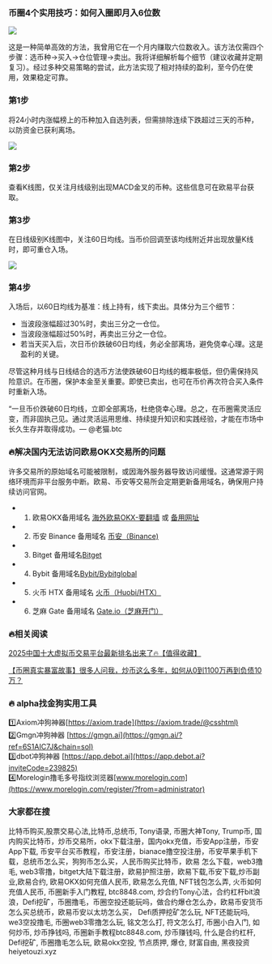 ### 币圈4个实用技巧：如何入圈即月入6位数

[![](https://307e939.webp.li/Snipaste_2025-04-14_16-09-45.png)](https://btc8848.com/top-10-exchanges)

这是一种简单高效的方法，我曾用它在一个月内赚取六位数收入。该方法仅需四个步骤：选币种→买入→仓位管理→卖出。我将详细解析每个细节（建议收藏并定期复习）。经过多种交易策略的尝试，此方法实现了相对持续的盈利，至今仍在使用，效果稳定可靠。

### 第1步
将24小时内涨幅榜上的币种加入自选列表，但需排除连续下跌超过三天的币种，以防资金已获利离场。

[![](https://307e939.webp.li/20250706123809361.png)](https://btc8848.com/top-10-exchanges)

### 第2步
查看K线图，仅关注月线级别出现MACD金叉的币种。这些信息可在欧易平台获取。

### 第3步
在日线级别K线图中，关注60日均线。当币价回调至该均线附近并出现放量K线时，即可重仓入场。

[![](https://307e939.webp.li/20250706123722333.png)](https://btc8848.com/top-10-exchanges)

### 第4步
入场后，以60日均线为基准：线上持有，线下卖出。具体分为三个细节：
- 当波段涨幅超过30%时，卖出三分之一仓位。
- 当波段涨幅超过50%时，再卖出三分之一仓位。
- 若当天买入后，次日币价跌破60日均线，务必全部离场，避免侥幸心理。这是盈利的关键。

尽管这种月线与日线结合的选币方法使跌破60日均线的概率极低，但仍需保持风险意识。在币圈，保护本金至关重要。即使已卖出，也可在币价再次符合买入条件时重新入场。

“一旦币价跌破60日均线，立即全部离场，杜绝侥幸心理。总之，在币圈需灵活应变，而非固执己见。通过灵活运用思维、持续提升知识和实践经验，才能在市场中长久生存并取得成功。— @老猫.btc

### 🔥解决国内无法访问欧易OKX交易所的问题
许多交易所的原始域名可能被限制，或因海外服务器导致访问缓慢。这通常源于网络环境而非平台服务中断。欧易、币安等交易所会定期更新备用域名，确保用户持续访问官网。

- 1. 欧易OKX备用域名 [海外欧易OKX-要翻墙](https://www.okx.com/zh-hans/join/18639032) 或 [备用网址](https://www.chouyi.world/zh-hans/join/18639032) 
- 2. 币安 Binance 备用域名 [币安（Binance)](https://accounts.binance.com/zh-CN/register?ref=36457687)
- 3. Bitget 备用域名[Bitget](https://www.bitget.com/zh-CN/referral/register?from=referral&clacCode=VRNEYUTR)
- 4. Bybit 备用域名[Bybit/Bybitglobal](https://www.bybitglobal.com/zh-MY/invite/?ref=VMKORMM)
- 5. 火币 HTX 备用域名 [火币（Huobi/HTX）](https://www.htx.com/invite/zh-cn/1f?invite_code=whf45223)
- 6. 芝麻 Gate 备用域名 [Gate.io（芝麻开门）](https://www.gate.io/zh/signup?ref_type=103&ref=A1ERAQ)

### 🔥相关阅读
[2025中国十大虚拟币交易平台最新排名出来了🔥【值得收藏】](https://btc8848.com/top-10-exchanges/)

[【币圈真实暴富故事】很多人问我，炒币这么多年，如何从0到1100万再到负债10万？](https://heiyetouzi.xyz/biquanstory001/)

### 🔥 alpha找金狗实用工具
1️⃣Axiom冲狗神器[https://axiom.trade](https://axiom.trade/@csshtml)  
2️⃣Gmgn冲狗神器 [https://gmgn.ai](https://gmgn.ai/?ref=6S1AIC7J&chain=sol)  
3️⃣dbot冲狗神器 [https://app.debot.ai](https://app.debot.ai?inviteCode=239825)  
4️⃣Morelogin撸毛多号指纹浏览器[www.morelogin.com](https://www.morelogin.com/register/?from=administrator)  

### 大家都在搜
比特币购买,股票交易心法,比特币,总统币, Tony语录, 币圈大神Tony, Trump币, 国内购买比特币，炒币交易所，okx下载注册，国内okx充值，币安App注册，币安App下载, 币安平台买币教程，币安注册，bianace撸空投注册，币安苹果手机下载，总统币怎么买，狗狗币怎么买，人民币购买比特币，欧易 怎么下载，web3撸毛, web3零撸，bitget大陆下载注册，欧易护照注册，欧易下载,币安下载,炒币副业,欧易合约, 欧易OKX如何充值人民币, 欧易怎么充值, NFT钱包怎么弄, 火币如何充值人民币, 币圈新手入门教程, btc8848.com, 炒合约Tony心法，合约杠杆bit浪浪，Defi挖矿，币圈撸毛，币圈空投还能玩吗，做合约爆仓怎么办，欧易币安货币怎么买总统币，欧易币安以太坊怎么买， Defi质押挖矿怎么玩, NFT还能玩吗, we3空投撸毛, 币圈web3零撸怎么玩, 铭文怎么打, 符文怎么打, 币圈小白入门, 如何炒币, 炒币挣钱吗, 币圈新手教程btc8848.com, 炒币赚钱吗, 什么是合约杠杆, Defi挖矿, 币圈撸毛怎么玩, 欧易okx空投, 节点质押, 爆仓, 财富自由, 黑夜投资heiyetouzi.xyz